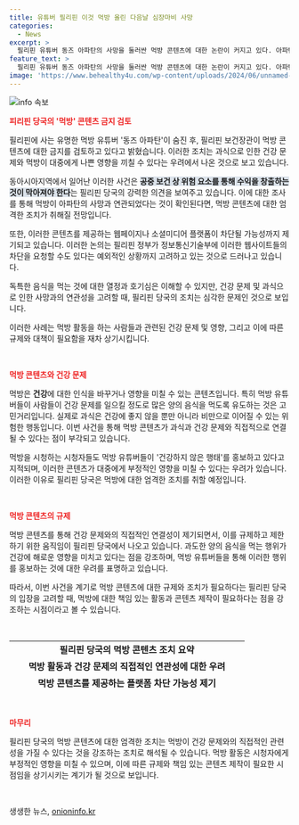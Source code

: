 ```yaml
---
title: 유튜버 필리핀 이것 먹방 올린 다음날 심장마비 사망
categories:
  - News
excerpt: >
  필리핀 유튜버 동즈 아파탄의 사망을 둘러싼 먹방 콘텐츠에 대한 논란이 커지고 있다. 아파탄은 먹방 영상을 올린 뒤 숨지기도 했고, 보건장관은 먹방이 과식과 비만을 부추기며 건강에 해를 끼칠 수 있다고 지적했다. 또한, 먹방과 아파탄의 사망과의 연관성에 대한 조사를 통해 먹방 콘텐츠의 금지를 추진할 방침이며, 정보통신기술부에 이와 관련된 사이트들의 차단을 요청할 수도 있다고 밝혔다.
feature_text: >
  필리핀 유튜버 동즈 아파탄의 사망을 둘러싼 먹방 콘텐츠에 대한 논란이 커지고 있다. 아파탄은 먹방 영상을 올린 뒤 숨지기도 했고, 보건장관은 먹방이 과식과 비만을 부추기며 건강에 해를 끼칠 수 있다고 지적했다. 또한, 먹방과 아파탄의 사망과의 연관성에 대한 조사를 통해 먹방 콘텐츠의 금지를 추진할 방침이며, 정보통신기술부에 이와 관련된 사이트들의 차단을 요청할 수도 있다고 밝혔다.
image: 'https://www.behealthy4u.com/wp-content/uploads/2024/06/unnamed-file.png'
---
```


<p><img src="https://www.behealthy4u.com/wp-content/uploads/2024/06/unnamed-file.png" alt="info 속보" /></p>

<p><b><span style="color: #ee2323;">피리핀 당국의 '먹방' 콘텐츠 금지 검토</span></b></p>

<p>필리핀에 사는 유명한 먹방 유튜버 '동즈 아파탄'이 숨진 후, 필리핀 보건장관이 먹방 콘텐츠에 대한 금지를 검토하고 있다고 밝혔습니다. 이러한 조치는 과식으로 인한 건강 문제와 먹방이 대중에게 나쁜 영향을 끼칠 수 있다는 우려에서 나온 것으로 보고 있습니다.</p>

<p>동아시아지역에서 일어난 이러한 사건은 <b><span style="background-color: #21538527;">공중 보건 상 위험 요소를 통해 수익을 창출하는 것이 막아져야 한다</span></b>는 필리핀 당국의 강력한 의견을 보여주고 있습니다. 이에 대한 조사를 통해 먹방이 아파탄의 사망과 연관되었다는 것이 확인된다면, 먹방 콘텐츠에 대한 엄격한 조치가 취해질 전망입니다. </p>

<p>또한, 이러한 콘텐츠를 제공하는 웹페이지나 소셜미디어 플랫폼이 차단될 가능성까지 제기되고 있습니다. 이러한 논의는 필리핀 정부가 정보통신기술부에 이러한 웹사이트들의 차단을 요청할 수도 있다는 예외적인 상황까지 고려하고 있는 것으로 드러나고 있습니다. </p>

<p>독특한 음식을 먹는 것에 대한 열정과 호기심은 이해할 수 있지만, 건강 문제 및 과식으로 인한 사망과의 연관성을 고려할 때, 필리핀 당국의 조치는 심각한 문제인 것으로 보입니다. </p>

<p>이러한 사례는 먹방 활동을 하는 사람들과 관련된 건강 문제 및 영향, 그리고 이에 따른 규제와 대책이 필요함을 재차 상기시킵니다.</p>

<p data-ke-size="size16">&nbsp;</p>

<p><b><span style="color: #ee2323;">먹방 콘텐츠와 건강 문제</span></b></p>

<p>먹방은 <b>건강</b>에 대한 인식을 바꾸거나 영향을 미칠 수 있는 콘텐츠입니다. 특히 먹방 유튜버들이 사람들이 건강 문제를 일으킬 정도로 많은 양의 음식을 먹도록 유도하는 것은 고민거리입니다. 실제로 과식은 건강에 좋지 않을 뿐만 아니라 비만으로 이어질 수 있는 위험한 행동입니다. 이번 사건을 통해 먹방 콘텐츠가 과식과 건강 문제와 직접적으로 연결될 수 있다는 점이 부각되고 있습니다.</p>

<p>먹방을 시청하는 시청자들도 먹방 유튜버들이 '건강하지 않은 행태'를 홍보하고 있다고 지적되며, 이러한 콘텐츠가 대중에게 부정적인 영향을 미칠 수 있다는 우려가 있습니다. 이러한 이유로 필리핀 당국은 먹방에 대한 엄격한 조치를 취할 예정입니다.</p>

<p data-ke-size="size16">&nbsp;</p>

<p><b><span style="color: #ee2323;">먹방 콘텐츠의 규제</span></b></p>

<p>먹방 콘텐츠를 통해 건강 문제와의 직접적인 연결성이 제기되면서, 이를 규제하고 제한하기 위한 움직임이 필리핀 당국에서 나오고 있습니다. 과도한 양의 음식을 먹는 행위가 건강에 해로운 영향을 미치고 있다는 점을 강조하며, 먹방 유튜버들을 통해 이러한 행위를 홍보하는 것에 대한 우려를 표명하고 있습니다. </p>

<p>따라서, 이번 사건을 계기로 먹방 콘텐츠에 대한 규제와 조치가 필요하다는 필리핀 당국의 입장을 고려할 때, 먹방에 대한 책임 있는 활동과 콘텐츠 제작이 필요하다는 점을 강조하는 시점이라고 볼 수 있습니다.</p>

<p data-ke-size="size16">&nbsp;</p>

<table style="width: 662px; height: 89px;">
<tbody>
<tr>
<td style="text-align: center; height: 17px;"><b>필리핀 당국의 먹방 콘텐츠 조치 요약</b></td>
</tr>
<tr>
<td style="text-align: center; height: 17px;"><b>먹방 활동과 건강 문제의 직접적인 연관성에 대한 우려</b></td>
</tr>
<tr>
<td style="text-align: center; height: 17px;"><b>먹방 콘텐츠를 제공하는 플랫폼 차단 가능성 제기</b></td>
</tr>
<tr>
<td style="text-align: center; height: 17px;"><b>먹방 콘텐츠에 대한 책임 있는 활동과 콘텐츠 제작 필요성 강조</b></td>
</tr>
</tbody>
</table>

<p data-ke-size="size16">&nbsp;</p>

<p><b><span style="color: #ee2323;">마무리</span></b></p>

<p>필리핀 당국의 먹방 콘텐츠에 대한 엄격한 조치는 먹방이 건강 문제와의 직접적인 관련성을 가질 수 있다는 것을 강조하는 조치로 해석될 수 있습니다. 먹방 활동은 시청자에게 부정적인 영향을 미칠 수 있으며, 이에 따른 규제와 책임 있는 콘텐츠 제작이 필요한 시점임을 상기시키는 계기가 될 것으로 보입니다.</p>

<p data-ke-size="size16">&nbsp;</p>
생생한 뉴스, <a href="https://onioninfo.kr" rel="dofollow">onioninfo.kr</a>


